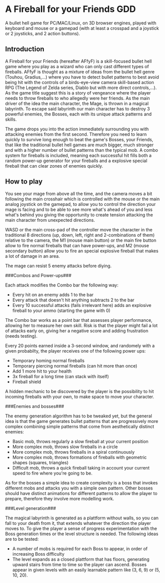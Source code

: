 A Fireball for your Friends GDD
=====

A bullet hell game for PC/MAC/Linux, on 3D browser engines, played with keyboard and mouse or a gamepad (with at least a crosspad and a joystick or 2 joysticks, and 2 action buttons).

Introduction
-----

A Fireball for your Friends (hereafter AFfyF) is a skill-focused bullet hell game where you play as a wizard who can only cast different types of fireballs. AFfyF is thought as a mixture of ideas from the bullet hell genre (Touhou, Gradius,...) where you have to detect bullet patterns to best avoid being hit with the controls of a birds-eye-view camera skill-based action RPG (The Legend of Zelda series, Diablo but with more direct controls,...). As the game title suggest this is a story of vengeance where the player needs to throw fireballs to who allegedly were her friends. As the main driver of the idea the main character, the Mage, is thrown in a magical labyrinth. To escape said labyrinth our main character has to destroy 3 powerful enemies, the Bosses, each with its unique attack patterns and skills.

The game drops you into the action immediately surrounding you with attacking enemies from the first second. Therefore you need to learn quickly to survive long enough to beat the game's Bosses, your Friends, that like the traditional bullet hell games are much bigger, much stronger and with a higher number of bullet patterns than the typical mob. A combo system for fireballs is included, meaning each successful hit fills both a random power-up generator for your fireballs and a explosive special fireball that can clear zones of enemies quickly.

How to play
-----

You see your mage from above all the time, and the camera moves a bit following the main crosshair which is controlled with the mouse or the main analog joystick on the gamepad, to allow you to control the direction your mage is facing and to be able to see more what's ahead of you and less what's behind you giving the opportunity to create tension attacking the main character from unexpected directions. 

WASD or the main cross-pad of the controller move the character in the traditional 8 directions (up, down, left, right and 2-combinations of them) relative to the camera, the M1 (mouse main button) or the main fire button allow to fire normal fireballs that can have power-ups, and M2 (mouse secondary button) allow you to fire an special explosive fireball that makes a lot of damage in an area.

The mage can resist 5 enemy attacks before diying.

###Combos and Power-ups###

Each attack modifies the Combo bar the following way:

- Every hit on an enemy adds 1 to the bar
- Every attack that doesn't hit anything subtracts 2 to the bar
- Every 10 successful attacks (fails irrelevant here) adds an explosive fireball to your ammo (starting the game with 0)

The Combo bar works as a point bar that assesses player performance, allowing her to measure her own skill. Risk is that the player might fail a lot of attacks early on, giving her a negative score and adding frustration (needs testing).

Every 20 points earned inside a 3-second window, and randomely with a given probabilty, the player receives one of the following power ups:

- Temporary homing normal fireballs
- Temporary piercing normal fireballs (can hit more than once)
- Add 1 more hit to your health
- 3x fireball for a long time (can stack with itself)
- Fireball shield

A hidden mechanic to be discovered by the player is the possibility to hit incoming fireballs with your own, to make space to move your character.

###Enemies and bosses###

The enemy generation algorithm has to be tweaked yet, but the general idea is that the game generates bullet patterns that are progressively more complex combining simple patterns that come from aesthetically distinct enemies:

- Basic mob, throws regularly a slow fireball at your current position
- More complex mob, throws slow fireballs in a circle
- More complex mob, throws fireballs in a spiral continuously
- More complex mob, throws formations of fireballs with geometric shapes (squares, triangles)
- Difficult mob, throws a quick fireball taking in account your current speed to fire where you're going to be.

As for the bosses a simple idea to create complexity is a boss that invokes different mobs and attacks you with a simple own pattern. Other bosses should have distinct animations for different patterns to allow the player to prepare, therefore they involve more modelling work.

###Level generation###

The magical labyrinth is generated as a plattform without walls, so you can fall to your death from it, that extends whatever the direction the player moves to. To give the player a sense of progress experimentation with the Boss generation times or the level structure is needed. The following ideas are to be tested:

- A number of mobs is required for each Boss to appear, in order of increasing Boss difficulty
- The level expands as a closed plattform that has floors, generating upward stairs from time to time so the player can ascend. Bosses appear in given levels with an easily learnable pattern like (3, 6, 9) or (5, 10, 20). 

